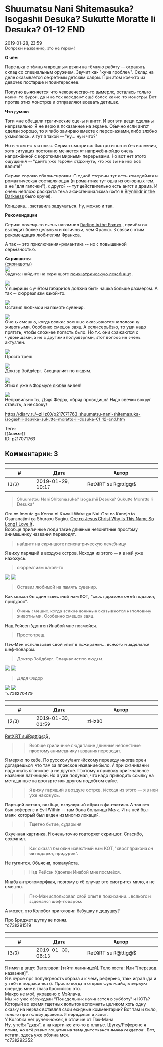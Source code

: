 Shuumatsu Nani Shitemasuka? Isogashii Desuka? Sukutte Moratte Ii Desuka? 01-12 END
==================================================================================

  
2019-01-28, 23:59  
 Вопреки названию, это не гарем!   
   
  **О чём**    
   
 Паренька с тёмным прошлым взяли на тёмную работу -- охранять склад со специальным оружием. Звучит как "куча проблем". Склад на деле оказывается секретным детским садом. При этом кое-кто из девочек постарше и поинтереснее.   
   
 Попутно выясняется, что человечество-то вымерло, остались только какие-то фурри, да и на тех наседают ещё более какие-то монстры. Вот против этих монстров и отправляют воевать детишек.   
   
  **Что думаю**    
   
 Тэги мне обещали трагические сцены и ангст. И вот эти вещи сделаны неправильно. Я не верю в показанное на экране. Обычно если ангст сделан хорошо, то я либо замираю вместе с персонажами, либо злобно ухмыляюсь. А тут я такой -- "ну... ну и что?"   
   
 Но в этом есть и плюс. Сериал смотрится быстро и почти без волнения, хотя ситуация постоянно меняется от напряжённой до очень напряжённой с короткими мирными перерывами. Но вот нет этого ощущения -- "дайте уже героям отдохнуть, что же вы на них всё валите!"   
   
 Сериал хорошо сбалансирован. С одной стороны тут есть комедийная и романтическая составляющая (и романтика тут одна из основных тем, а не "для галочки"), с другой -- тут действительно есть ангст и драма. И очень неплохо раскрыта тема экзистенциализма (хотя в  [Brynhildr in the Darkness](Gokukoku%20no%20Brynhildr%2001-13%20(+11.5)%20END)  было круче).   
   
 Концовка... заставила задуматься. Ну, можно и так.   
   
  **Рекомендации**    
   
 Сериал почему-то очень напомнил  [Darling in the Franxx](Darling%20in%20the%20Franxx%2001-24%20END)  , причём он выглядит более цельным и логичным, чем Франкс. В связи с этим рекомендация любителям Франкса.   
   
 А так -- это приключения+романтика -- но с повышенной серьёзностью.   
   
  **Скриншоты**    
  [(скриншоты)](https://zHz00.diary.ru/p217071763.htm?index=1#linkmore217071763m1)       
  [![](pics/2iwK6bEl.jpg)](https://i.imgur.com/2iwK6bE.jpg)    
 Задача: найдите на скриншоте  [психиатрическую лечебницу](https://en.wikipedia.org/wiki/The_Evil_Within)  .   
   
  [![](pics/7KRvIjRl.jpg)](https://i.imgur.com/7KRvIjR.jpg)    
 У ящерицы с учётом габаритов должна быть чашка больше размером. А так -- сюрреализм какой-то.   
   
  [![](pics/zRIbjnkl.jpg)](https://i.imgur.com/zRIbjnk.jpg)    
 Оставил любимой на память сувенир.   
   
  [![](pics/iRadotpl.jpg)](https://i.imgur.com/iRadotp.jpg)    
 Очень смешно, когда всякие военные оказываются наполовину животными. Особенно смешон заяц. А если серьёзно, то уши надо прятать, чтобы сложнее попасть было. Но т.к. они сражаются с чудовищами, а не с другими полузверями, этот вопрос не очень актуален.   
   
  [![](pics/01ySQ0Xl.jpg)](https://i.imgur.com/01ySQ0X.jpg)    
 Просто треш.   
   
  [![](pics/lUjaD9il.jpg)](https://i.imgur.com/lUjaD9i.jpg)    
 Доктор Зойдберг. Специалист по людям.   
   
  [![](pics/DpfSLSyl.jpg)](https://i.imgur.com/DpfSLSy.jpg)    
 Этих я уже в  [Формуле любви](Формула%20любви%20(1984))  видел!   
   
  [![](pics/F11Zd6Yl.jpg)](https://i.imgur.com/F11Zd6Y.jpg)    
 Неправильно ты, Дядя Фёдор, обряд проводишь! Надо свечки вокруг ставить, а не сбоку!   
      
  
<https://diary.ru/~zHz00/p217071763_shuumatsu-nani-shitemasuka-isogashii-desuka-sukutte-moratte-ii-desuka-01-12-end.htm>  
  
Теги:  
[[Аниме]]  
ID: p217071763  


Комментарии: 3
--------------

  


---



|         #         |              Дата              |                     Автор                     |           ID           |
| --- | --- | --- | --- |
| (1/3) | 2019-01-29, 10:17 | RetXiRT suiR@ttig@$ | c738270479 |

  
  
>   Shuumatsu Nani Shitemasuka? Isogashii Desuka? Sukutte Moratte Ii Desuka?  

 Ore no Imouto ga Konna ni Kawaii Wake ga Nai. Ore no Kanojo to Osananajimi ga Shurabu Sugiru.  [Ore no Jesus Christ Why Is This Name So Long I Love It](https://myanimelist.net/clubs.php?cid=35743 "This Uselessly Long Series Name Can't Be This Cute And Make My Heart Go Doki Doki")  .   
 Вообще приличные люди такие длинные непонятные простому анимешнику названия переводят.   
 
>   найдите на скриншоте психиатрическую лечебницу  

 Я вижу парящий в воздухе остров. Исходя из этого — я в ней уже нахожусь.   
 
>   сюрреализм какой-то  

  [![](pics/14985009223530.jpg)](https://zHz00.diary.ru/p217071763.htm?index=1#linkmore217071763m1)    ![](pics/14985009223530.jpg)     
 
>   Оставил любимой на память сувенир.  

 Как сказал бы один известный нам КОТ, "хвост дракона он ей подарил, придурок".   
 
>   Очень смешно, когда всякие военные оказываются наполовину животными. Особенно смешон заяц.  

 Над Рейсен Удонген Инабой мне посмейся.   
 
>   Просто треш.  

 Пэк-Мэн использовал свой опыт в пожирании…  *всякого*  и заделался шеф-поваром.   
 
>   Доктор Зойдберг. Специалист по людям.  

  [![](pics/why_not_zoidberg_by_tsabo6_d4doyfv-250t.jpg)](https://zHz00.diary.ru/p217071763.htm?index=2#linkmore217071763m2)    ![](pics/d4doyfv-e2de5284-8921-46ea-a2dc-eb060dc27339.jpg)     
 
>   Дядя Фёдор  

  [![](pics/Bridget.jpg)](https://zHz00.diary.ru/p217071763.htm?index=3#linkmore217071763m3)    ![](pics/Bridget.jpg)      
 ^c738270479

---



|         #         |              Дата              |                     Автор                     |           ID           |
| --- | --- | --- | --- |
| (2/3) | 2019-01-30, 01:59 | zHz00 | c738291519 |

  
  [RetXiRT suiR@ttig@$](http://Hellspawn.diary.ru "Горчичник")  ,   
   
 >>Вообще приличные люди такие длинные непонятные простому анимешнику названия переводят.   
   
 Я меряю по себе. По русскому/английскому переводу иногда хрен догадаешься, что там за японское название было. А при скачивании надо знать японское, а не другое. Поэтому я привожу оригинальное название латиницей. Но я уже подумал, что надо приводить ссылку на метаданные на вротарте или другом подобном сайте.   
   
 >>Я вижу парящий в воздухе остров. Исходя из этого — я в ней уже нахожусь.   
   
 Парящий остров, вообще, популярный образ в фантастике. А так это был референс к Evil Within -- там была больница Маяк. И на ней был маяк, который был виден из многих локаций.   
   
 >>Тщетно бытие, сударыня   
   
 Охуенная картинка. И очень точно повторяет скриншот. Спасибо, сохранил.   
   
 >>Как сказал бы один известный нам КОТ, "хвост дракона он ей подарил, придурок".   
   
 Не гуглится. Объясни, пожалуйста.   
   
 >>Над Рейсен Удонген Инабой мне посмейся.   
   
 Инаба антропоморфная, поэтому в её случае это смотрится мило, а не смешно.   
   
 >>Пэк-Мэн использовал свой опыт в пожирании… всякого и заделался шеф-поваром.   
   
 А может, это Колобок приготовил бабушку и дедушку?   
   
   
   
 Про Бриджет шутку не понял.   
 ^c738291519

---



|         #         |              Дата              |                     Автор                     |           ID           |
| --- | --- | --- | --- |
| (3/3) | 2019-01-30, 06:13 | RetXiRT suiR@ttig@$ | c738292352 |

  
  Я имел в виду: 3аголовок: [тайтл латиницей]. Тело поста: Или "[перевод названия]".   
 Я в курсе про популярность образа и к чему референс, таки играл (да и у тебя в подписи есть). Просто когда я открыл фулл-сайз, в первую очередь мне в глаза бросилось это.   
 Макро не моё, украдено с Мэйлача.   
 Мы же уже обсуждали "Понедельник начинается в субботу" и КОТа? Который во время тщетных попыток вспомнить целиком хоть одну сказку на нервах вставлял свои ехидные комментарии? Вот там и было, только про голову дракона. Я переделал в хвост.   
 У Колобка нет ручек-ножек, в отличие от Пэк-Мэна.   
 Ну, у тебя "дядя", а на картинке кто-то в платье. Шутку/Референс я понял, но всё равно пошутил на тему диссонанса  ~~полов~~   *гендеров*  . Вот, кстати, здесь уже обоина моя.    
 ^c738292352